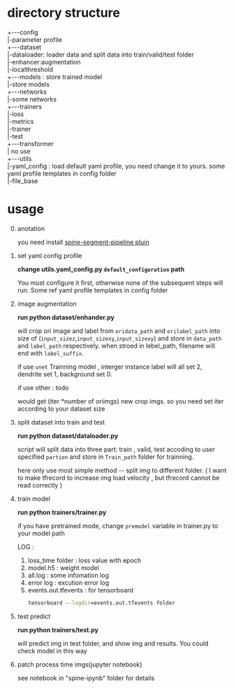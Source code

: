 # directory structure

+---config  
|-parameter profile  
+---dataset  
|-dataloader: loader data and split data into train/valid/test folder  
|-enhancer:augmentation  
|-localthreshold  
+---models : store trained model  
|-store models  
+---networks  
|-some networks  
+---trainers  
|-loss  
|-metrics  
|-trainer  
|-test  
+---transformer  
| no use  
+---utils  
|-yaml_config : load default yaml profile, you need change it to yours. some yaml profile templates in config folder  
|-file_base  

# usage
0. anotation 
   
   you need install [spine-segment-pipeline pluin](/spine-segment-pipeline)

1. set yaml config profile
   
    **change utils.yaml_config.py `default_configuration` path**

   You must configure it first, otherwise none of the subsequent steps will run. Some ref yaml profile templates in config folder 
  

2. image augmentation
   
   **run python dataset/enhander.py** 

   will crop ori image and label from `oridata_path` and `orilabel_path` into size of (`input_sizez`,`input_sizexy`,`input_sizexy`) and store in `data_path` and `label_path` respectively. when stroed in lebel_path, filename will end with `label_suffix`.
   
   if use `unet` Trainning model , interger instance label will all set 2, dendrite set 1, background set 0.

   if use other : todo

   would get (iter *number of oriimgs) new crop imgs. so you need set iter according to your dataset size 

3. split dataset into train and test
   
   **run python dataset/dataloader.py**

    script will split data into three part: train , valid, test accoding to user specified `partion` and store in  `Train_path` folder for trainning.

   here only use most simple method -- split img to different folder. ( I want to make tfrecord to increase img load velocity , but tfrecord cannot be read correctly )

4. train model 
   
   **run python trainers/trainer.py**

   if you have pretrained mode, change `premodel` variable in trainer.py to your model path

   LOG :
   1. loss_time folder     : loss value with epoch 
   2. model.h5             : weight model
   3. all.log              : some infomation log 
   4. error log            : excution error log
   5. events.out.tfevents  : for tensorboard
      ```cmd
      tensorboard --logdir=events.out.tfevents folder
      ```


5. test predict
   
   **run python trainers/test.py** 

   will predict img in test folder, and show img and results.
   You could check model in this way


6. patch process time imgs(jupyter notebook)
   
   see notebook  in "spine-ipynb" folder for details
